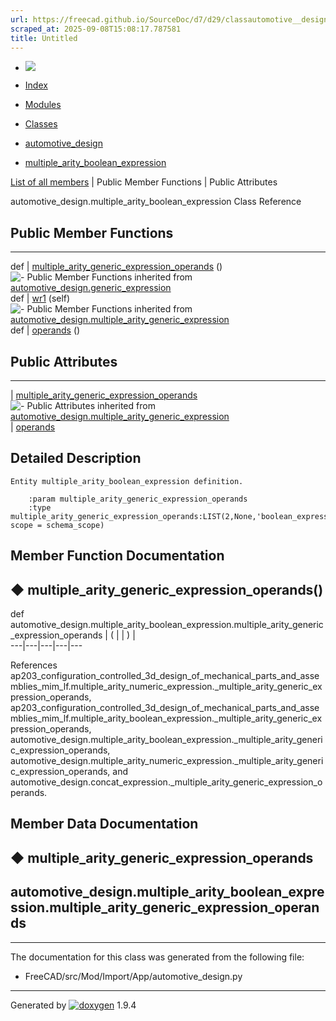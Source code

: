 ```yaml
---
url: https://freecad.github.io/SourceDoc/d7/d29/classautomotive__design_1_1multiple__arity__boolean__expression.html
scraped_at: 2025-09-08T15:08:17.787581
title: Untitled
---
```


  * [ ![](https://www.freecad.org/svg/logo-freecad.svg) ](https://freecadweb.org "FreeCAD")
  * [Index](../../index.html "Index")
  * [Modules](../../modules.html "Modules list")
  * [Classes](../../annotated.html "Annotated list")

  * [automotive_design](../../d4/ddf/namespaceautomotive__design.html)
  * [multiple_arity_boolean_expression](../../d7/d29/classautomotive__design_1_1multiple__arity__boolean__expression.html)

[List of all members](../../d0/dcf/classautomotive__design_1_1multiple__arity__boolean__expression-members.html) | Public Member Functions | Public Attributes

automotive_design.multiple_arity_boolean_expression Class Reference

##  Public Member Functions  
  
---  
def | [multiple_arity_generic_expression_operands](../../d7/d29/classautomotive__design_1_1multiple__arity__boolean__expression.html#abdead03fa18f3f2214f15748d6e134ca) ()  
![-](../../closed.png) Public Member Functions inherited from
[automotive_design.generic_expression](../../d3/d52/classautomotive__design_1_1generic__expression.html)  
def | [wr1](../../d3/d52/classautomotive__design_1_1generic__expression.html#aea35213a5e29cdc6cc6a201099976f3e) (self)  
![-](../../closed.png) Public Member Functions inherited from
[automotive_design.multiple_arity_generic_expression](../../d0/d0a/classautomotive__design_1_1multiple__arity__generic__expression.html)  
def | [operands](../../d0/d0a/classautomotive__design_1_1multiple__arity__generic__expression.html#ad60a877aa162b6fec898e83f7b4f6802) ()  
  
##  Public Attributes  
  
---  
|
[multiple_arity_generic_expression_operands](../../d7/d29/classautomotive__design_1_1multiple__arity__boolean__expression.html#a587e78039478f4f32e42b4733d1c2875)  
![-](../../closed.png) Public Attributes inherited from
[automotive_design.multiple_arity_generic_expression](../../d0/d0a/classautomotive__design_1_1multiple__arity__generic__expression.html)  
|
[operands](../../d0/d0a/classautomotive__design_1_1multiple__arity__generic__expression.html#af5f9602d3b4df221c5fa6d277596f1df)  
  
## Detailed Description

    
    
    Entity multiple_arity_boolean_expression definition.
    
        :param multiple_arity_generic_expression_operands
        :type multiple_arity_generic_expression_operands:LIST(2,None,'boolean_expression', scope = schema_scope)

## Member Function Documentation

## ◆ multiple_arity_generic_expression_operands()

def automotive_design.multiple_arity_boolean_expression.multiple_arity_generic_expression_operands  | ( | | ) |   
---|---|---|---|---  
  
References
ap203_configuration_controlled_3d_design_of_mechanical_parts_and_assemblies_mim_lf.multiple_arity_numeric_expression._multiple_arity_generic_expression_operands,
ap203_configuration_controlled_3d_design_of_mechanical_parts_and_assemblies_mim_lf.multiple_arity_boolean_expression._multiple_arity_generic_expression_operands,
automotive_design.multiple_arity_boolean_expression._multiple_arity_generic_expression_operands,
automotive_design.multiple_arity_numeric_expression._multiple_arity_generic_expression_operands,
and
automotive_design.concat_expression._multiple_arity_generic_expression_operands.

## Member Data Documentation

## ◆ multiple_arity_generic_expression_operands

automotive_design.multiple_arity_boolean_expression.multiple_arity_generic_expression_operands  
---  
  
* * *

The documentation for this class was generated from the following file:

  * FreeCAD/src/Mod/Import/App/automotive_design.py

* * *

Generated by
[![doxygen](../../doxygen.svg)](https://www.doxygen.org/index.html) 1.9.4

